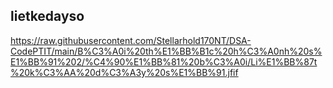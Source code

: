 ## lietkedayso
https://raw.githubusercontent.com/Stellarhold170NT/DSA-CodePTIT/main/B%C3%A0i%20th%E1%BB%B1c%20h%C3%A0nh%20s%E1%BB%91%202/%C4%90%E1%BB%81%20b%C3%A0i/Li%E1%BB%87t%20k%C3%AA%20d%C3%A3y%20s%E1%BB%91.jfif